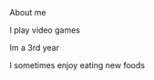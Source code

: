<!DOCTYPE html>
<html lang="en">
<head>
  <meta charset="utf-8">
  About me 
</head>
<body>

  <p> I play video games </p>
  <p> Im a 3rd year</p>
  <p> I sometimes enjoy eating new foods </p>


</html>
